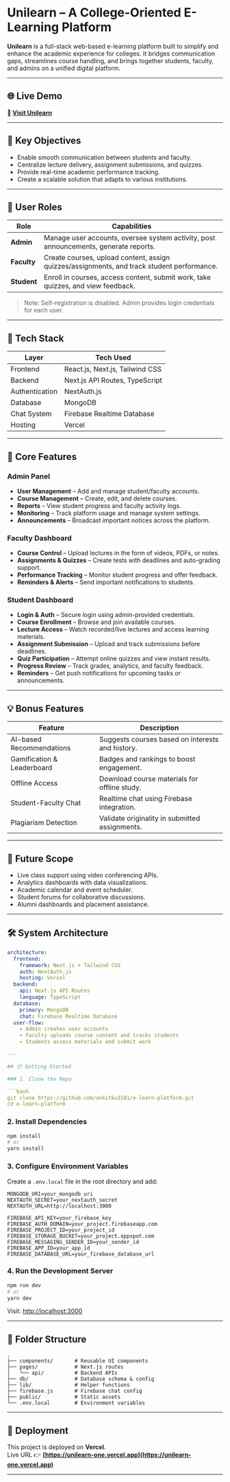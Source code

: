 # Unilearn – A College-Oriented E-Learning Platform

**Unilearn** is a full-stack web-based e-learning platform built to simplify and enhance the academic experience for colleges. It bridges communication gaps, streamlines course handling, and brings together students, faculty, and admins on a unified digital platform.

---

## 🌐 Live Demo

**🔗 [Visit Unilearn](https://unilearn-one.vercel.app)**

---

## 🎯 Key Objectives

- Enable smooth communication between students and faculty.
- Centralize lecture delivery, assignment submissions, and quizzes.
- Provide real-time academic performance tracking.
- Create a scalable solution that adapts to various institutions.

---

## 👤 User Roles

| Role    | Capabilities |
|---------|--------------|
| **Admin**   | Manage user accounts, oversee system activity, post announcements, generate reports. |
| **Faculty** | Create courses, upload content, assign quizzes/assignments, and track student performance. |
| **Student** | Enroll in courses, access content, submit work, take quizzes, and view feedback. |

> Note: Self-registration is disabled. Admin provides login credentials for each user.

---

## 🧱 Tech Stack

| Layer         | Tech Used                          |
|---------------|------------------------------------|
| Frontend      | React.js, Next.js, Tailwind CSS    |
| Backend       | Next.js API Routes, TypeScript     |
| Authentication| NextAuth.js                        |
| Database      | MongoDB                            |
| Chat System   | Firebase Realtime Database         |
| Hosting       | Vercel                             |

---

## 🧩 Core Features

### Admin Panel
- **User Management** – Add and manage student/faculty accounts.
- **Course Management** – Create, edit, and delete courses.
- **Reports** – View student progress and faculty activity logs.
- **Monitoring** – Track platform usage and manage system settings.
- **Announcements** – Broadcast important notices across the platform.

### Faculty Dashboard
- **Course Control** – Upload lectures in the form of videos, PDFs, or notes.
- **Assignments & Quizzes** – Create tests with deadlines and auto-grading support.
- **Performance Tracking** – Monitor student progress and offer feedback.
- **Reminders & Alerts** – Send important notifications to students.

### Student Dashboard
- **Login & Auth** – Secure login using admin-provided credentials.
- **Course Enrollment** – Browse and join available courses.
- **Lecture Access** – Watch recorded/live lectures and access learning materials.
- **Assignment Submission** – Upload and track submissions before deadlines.
- **Quiz Participation** – Attempt online quizzes and view instant results.
- **Progress Review** – Track grades, analytics, and faculty feedback.
- **Reminders** – Get push notifications for upcoming tasks or announcements.

---

## 💡 Bonus Features

| Feature                    | Description |
|----------------------------|-------------|
| AI-based Recommendations   | Suggests courses based on interests and history. |
| Gamification & Leaderboard | Badges and rankings to boost engagement. |
| Offline Access             | Download course materials for offline study. |
| Student-Faculty Chat       | Realtime chat using Firebase integration. |
| Plagiarism Detection       | Validate originality in submitted assignments. |

---

## 🚀 Future Scope

- Live class support using video conferencing APIs.
- Analytics dashboards with data visualizations.
- Academic calendar and event scheduler.
- Student forums for collaborative discussions.
- Alumni dashboards and placement assistance.

---

## 🛠️ System Architecture

```yaml
architecture:
  frontend:
    framework: Next.js + Tailwind CSS
    auth: NextAuth.js
    hosting: Vercel
  backend:
    api: Next.js API Routes
    language: TypeScript
  database:
    primary: MongoDB
    chat: Firebase Realtime Database
  user-flow:
    - Admin creates user accounts
    - Faculty uploads course content and tracks students
    - Students access materials and submit work

---

## 📦 Getting Started

### 1. Clone the Repo

```bash
git clone https://github.com/ankitku3101/e-learn-platform.git
cd e-learn-platform
```

### 2. Install Dependencies

```bash
npm install
# or
yarn install
```

### 3. Configure Environment Variables

Create a `.env.local` file in the root directory and add:

```env
MONGODB_URI=your_mongodb_uri
NEXTAUTH_SECRET=your_nextauth_secret
NEXTAUTH_URL=http://localhost:3000

FIREBASE_API_KEY=your_firebase_key
FIREBASE_AUTH_DOMAIN=your_project.firebaseapp.com
FIREBASE_PROJECT_ID=your_project_id
FIREBASE_STORAGE_BUCKET=your_project.appspot.com
FIREBASE_MESSAGING_SENDER_ID=your_sender_id
FIREBASE_APP_ID=your_app_id
FIREBASE_DATABASE_URL=your_firebase_database_url
```

### 4. Run the Development Server

```bash
npm run dev
# or
yarn dev
```

Visit: [http://localhost:3000](http://localhost:3000)

---

## 📁 Folder Structure

```
.
├── components/       # Reusable UI components
├── pages/            # Next.js routes
│   └── api/          # Backend APIs
├── db/               # Database schema & config
├── lib/              # Helper functions
├── firebase.js       # Firebase chat config
├── public/           # Static assets
└── .env.local        # Environment variables
```

---

## 🔗 Deployment

This project is deployed on **Vercel**.  
Live URL 👉 **[https://unilearn-one.vercel.app](https://unilearn-one.vercel.app)**

---
